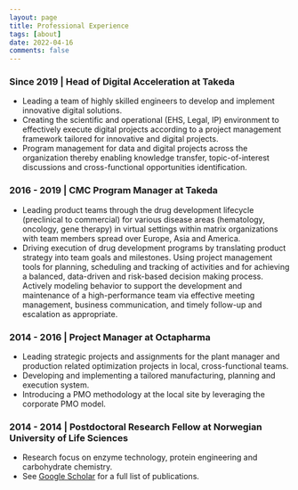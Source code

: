 ```yaml
---
layout: page
title: Professional Experience
tags: [about]
date: 2022-04-16
comments: false
---
```


### Since 2019 | Head of Digital Acceleration at Takeda
* Leading a team of highly skilled engineers to develop and implement innovative digital solutions. 
* Creating the scientific and operational (EHS, Legal, IP) environment to effectively execute digital projects according to a project management framework tailored for innovative and digital projects.
* Program management for data and digital projects across the organization thereby enabling knowledge transfer, topic-of-interest discussions and cross-functional opportunities identification.

### 2016 - 2019 | CMC Program Manager at Takeda 
* Leading product teams through the drug development lifecycle (preclinical to commercial) for various disease areas (hematology, oncology, gene therapy) in virtual settings within matrix organizations with team members spread over Europe, Asia and America. 
* Driving execution of drug development programs by translating product strategy into team goals and milestones. Using project management tools for planning, scheduling and tracking of activities and for achieving a balanced, data-driven and risk-based decision making process. Actively modeling behavior to support the development and maintenance of a high-performance team via effective meeting management, business communication, and timely follow-up and escalation as appropriate.

### 2014 - 2016 | Project Manager at Octapharma 
* Leading strategic projects and assignments for the plant manager and production related optimization projects in local, cross-functional teams.
* Developing and implementing a tailored manufacturing, planning and execution system. 
* Introducing a PMO methodology at the local site by leveraging the corporate PMO model. 

### 2014 - 2014 | Postdoctoral Research Fellow at Norwegian University of Life Sciences
* Research focus on enzyme technology, protein engineering and carbohydrate chemistry.
* See [Google Scholar](https://scholar.google.at/citations?user=4CsfpfwAAAAJ&hl=en) for a full list of publications.

